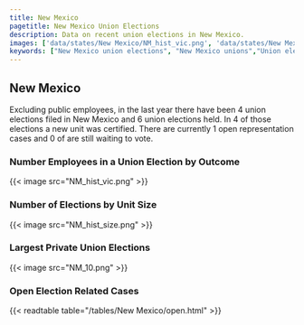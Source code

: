 ```yaml
---
title: New Mexico
pagetitle: New Mexico Union Elections
description: Data on recent union elections in New Mexico.
images: ['data/states/New Mexico/NM_hist_vic.png', 'data/states/New Mexico/NM_hist_size.png', 'data/states/New Mexico/NM_10.png']
keywords: ["New Mexico union elections", "New Mexico unions","Union elections"]
---
```

##  New Mexico

Excluding public employees, in the last year there have been 4 union elections filed in New Mexico and 6 union elections held. In 4 of those elections a new unit was certified. There are currently 1 open representation cases and 0 of are still waiting to vote.

### Number Employees in a Union Election by Outcome
{{< image src="NM_hist_vic.png" >}}

### Number of Elections by Unit Size
{{< image src="NM_hist_size.png" >}}

### Largest Private Union Elections
{{< image src="NM_10.png" >}}

### Open Election Related Cases
{{< readtable table="/tables/New Mexico/open.html" >}}

